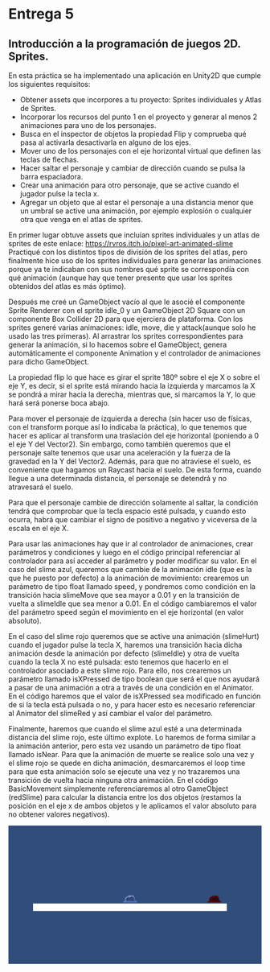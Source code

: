 # Entrega 5
## Introducción a la programación de juegos 2D. Sprites.

En esta práctica se ha implementado una aplicación en Unity2D que cumple los siguientes requisitos:
- Obtener assets que incorpores a tu proyecto: Sprites individuales y Atlas de Sprites.
- Incorporar los recursos del punto 1 en el proyecto y generar al menos 2 animaciones para uno de los personajes.
- Busca en el inspector de objetos la propiedad Flip y comprueba qué pasa al activarla desactivarla en alguno de los ejes.
- Mover uno de los personajes con el eje horizontal virtual que definen las teclas de flechas.
- Hacer saltar el personaje y cambiar de dirección cuando se pulsa la barra espaciadora.
- Crear una animación para otro personaje, que se active cuando el jugador pulse la tecla x.
- Agregar un objeto que al estar el personaje a una distancia menor que un umbral se active una animación, por ejemplo explosión o cualquier otra que venga en el atlas de sprites.

En primer lugar obtuve assets que incluían sprites individuales y un atlas de sprites de este enlace: https://rvros.itch.io/pixel-art-animated-slime 
Practiqué con los distintos tipos de división de los sprites del atlas, pero finalmente hice uso de los sprites individuales para generar las animaciones porque ya te indicaban con sus nombres qué sprite se correspondía con qué animación (aunque hay que tener presente que usar los sprites obtenidos del atlas es más óptimo).

Después me creé un GameObject vacío al que le asocié el componente Sprite Renderer con el sprite idle_0 y un GameObject 2D Square con un componente Box Collider 2D para que ejerciera de plataforma.
Con los sprites generé varias animaciones: idle, move, die y attack(aunque solo he usado las tres primeras). Al arrastrar los sprites correspondientes para generar la animación, si lo hacemos sobre el GameObject, genera automáticamente el componente Animation y el controlador de animaciones para dicho GameObject.

La propiedad flip lo que hace es girar el sprite 180º sobre el eje X o sobre el eje Y, es decir, si el sprite está mirando hacia la izquierda y marcamos la X se pondrá a mirar hacia la derecha, mientras que, si marcamos la Y, lo que hará será ponerse boca abajo.

Para mover el personaje de izquierda a derecha (sin hacer uso de físicas, con el transform porque así lo indicaba la práctica), lo que tenemos que hacer es aplicar al transform una traslación del eje horizontal (poniendo a 0 el eje Y del Vector2). Sin embargo, como también queremos que el personaje salte tenemos que usar una aceleración y la fuerza de la gravedad en la Y del Vector2. Además, para que no atraviese el suelo, es conveniente que hagamos un Raycast hacia el suelo. De esta forma, cuando llegue a una determinada distancia, el personaje se detendrá y no atravesará el suelo. 

Para que el personaje cambie de dirección solamente al saltar, la condición tendrá que comprobar que la tecla espacio esté pulsada, y cuando esto ocurra, habrá que cambiar el signo de positivo a negativo y viceversa de la escala en el eje X.

Para usar las animaciones hay que ir al controlador de animaciones, crear parámetros y condiciones y luego en el código principal referenciar al controlador para así acceder al parámetro y poder modificar su valor. 
En el caso del slime azul, queremos que cambie de la animación idle (que es la que he puesto por defecto) a la animación de movimiento: crearemos un parámetro de tipo float llamado speed, y pondremos como condición en la transición hacia slimeMove que sea mayor a 0.01 y en la transición de vuelta a slimeIdle que sea menor a 0.01.
En el código cambiaremos el valor del parámetro speed según el movimiento en el eje horizontal (en valor absoluto).

En el caso del slime rojo queremos que se active una animación (slimeHurt) cuando el jugador pulse la tecla X, haremos una transición hacia dicha animación desde la animación por defecto (slimeIdle) y otra de vuelta cuando la tecla X no esté pulsada: esto tenemos que hacerlo en el controlador asociado a este slime rojo. Para ello, nos crearemos un parámetro llamado isXPressed de tipo boolean que será el que nos ayudará a pasar de una animación a otra a través de una condición en el Animator.
En el código haremos que el valor de isXPressed sea modificado en función de si la tecla está pulsada o no, y para hacer esto es necesario referenciar al Animator del slimeRed y así cambiar el valor del parámetro.

Finalmente, haremos que cuando el slime azul esté a una determinada distancia del slime rojo, este último explote.
Lo haremos de forma similar a la animación anterior, pero esta vez usando un parámetro de tipo float llamado isNear. Para que la animación de muerte se realice solo una vez y el slime rojo se quede en dicha animación, desmarcaremos el loop time para que esta animación solo se ejecute una vez y no trazaremos una transición de vuelta hacia ninguna otra animación.
En el código BasicMovement simplemente referenciaremos al otro GameObject (redSlime) para calcular la distancia entre los dos objetos (restamos la posición en el eje x de ambos objetos y le aplicamos el valor absoluto para no obtener valores negativos).

![alt text](https://github.com/RubnGB/ull_master_fundamentosDesarrollo/blob/main/Practica5/gif_animation_05.gif)
